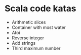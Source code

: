 # Scala code katas

* Arithmetic slices
* Container with most water
* Atoi
* Reverse integer
* Add strings
* Third maximum number